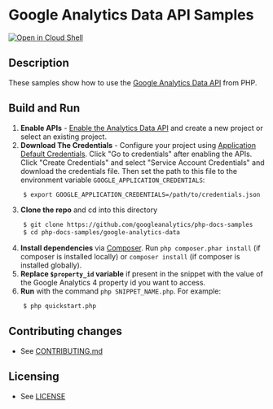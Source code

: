 # Google Analytics Data API Samples

[![Open in Cloud Shell][shell_img]][shell_link]

[shell_img]: http://gstatic.com/cloudssh/images/open-btn.svg
[shell_link]: https://shell.cloud.google.com/cloudshell/editor?cloudshell_git_repo=https%3A%2F%2Fgithub.com%2Fgoogleanalytics%2Fphp-docs-samples

## Description

These samples show how to use the [Google Analytics Data API][analyticsdata-api]
from PHP.

[analyticsdata-api]: https://developers.google.com/analytics/devguides/reporting/data/v1

## Build and Run
1.  **Enable APIs** - [Enable the Analytics Data API](https://console.cloud.google.com/flows/enableapi?apiid=analyticsdata.googleapis.com)
    and create a new project or select an existing project.
2.  **Download The Credentials** - Configure your project using [Application Default Credentials][adc].
    Click "Go to credentials" after enabling the APIs. Click "Create Credentials"
    and select "Service Account Credentials" and download the credentials file. Then set the path to
    this file to the environment variable `GOOGLE_APPLICATION_CREDENTIALS`:
```sh
    $ export GOOGLE_APPLICATION_CREDENTIALS=/path/to/credentials.json
```
3.  **Clone the repo** and cd into this directory
```sh
    $ git clone https://github.com/googleanalytics/php-docs-samples
    $ cd php-docs-samples/google-analytics-data
```
4.  **Install dependencies** via [Composer](http://getcomposer.org/doc/00-intro.md).
    Run `php composer.phar install` (if composer is installed locally) or `composer install`
    (if composer is installed globally).
5.  **Replace `$property_id` variable** if present in the snippet with the
value of the Google Analytics 4 property id you want to access.
6.  **Run** with the command `php SNIPPET_NAME.php`. For example:
```sh
    $ php quickstart.php
```

## Contributing changes

* See [CONTRIBUTING.md](CONTRIBUTING.md)

## Licensing

* See [LICENSE](LICENSE)

[adc]: https://cloud.google.com/docs/authentication/production#obtaining_and_providing_service_account_credentials_manually
